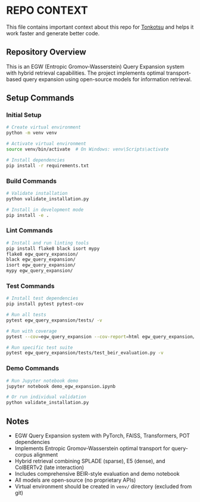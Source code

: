 # REPO CONTEXT
This file contains important context about this repo for [Tonkotsu](https://www.tonkotsu.ai) and helps it work faster and generate better code.

## Repository Overview
This is an EGW (Entropic Gromov-Wasserstein) Query Expansion system with hybrid retrieval capabilities. The project implements optimal transport-based query expansion using open-source models for information retrieval.

## Setup Commands

### Initial Setup
```bash
# Create virtual environment
python -m venv venv

# Activate virtual environment
source venv/bin/activate  # On Windows: venv\Scripts\activate

# Install dependencies
pip install -r requirements.txt
```

### Build Commands
```bash
# Validate installation
python validate_installation.py

# Install in development mode
pip install -e .
```

### Lint Commands  
```bash
# Install and run linting tools
pip install flake8 black isort mypy
flake8 egw_query_expansion/
black egw_query_expansion/
isort egw_query_expansion/
mypy egw_query_expansion/
```

### Test Commands
```bash
# Install test dependencies
pip install pytest pytest-cov

# Run all tests
pytest egw_query_expansion/tests/ -v

# Run with coverage
pytest --cov=egw_query_expansion --cov-report=html egw_query_expansion/tests/

# Run specific test suite
pytest egw_query_expansion/tests/test_beir_evaluation.py -v
```

### Demo Commands
```bash
# Run Jupyter notebook demo
jupyter notebook demo_egw_expansion.ipynb

# Or run individual validation
python validate_installation.py
```

## Notes
- EGW Query Expansion system with PyTorch, FAISS, Transformers, POT dependencies
- Implements Entropic Gromov-Wasserstein optimal transport for query-corpus alignment
- Hybrid retrieval combining SPLADE (sparse), E5 (dense), and ColBERTv2 (late interaction)  
- Includes comprehensive BEIR-style evaluation and demo notebook
- All models are open-source (no proprietary APIs)
- Virtual environment should be created in `venv/` directory (excluded from git)
